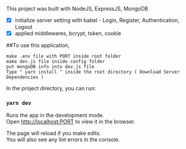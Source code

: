 This project was built with NodeJS, ExpressJS, MongoDB

- [x] initialize server setting with babel - Login, Register, Authentication, Logout
- [x] applied middlewares, bcrypt, token, cookie

##To use this application,

```
make .env file with PORT inside root folder
make dev.js file inside config folder
put mongoDB info into dev.js file
Type " yarn install " inside the root directory ( Download Server Dependencies )
```

In the project directory, you can run:

### `yarn dev`

Runs the app in the development mode.<br />
Open [http://localhost:PORT](http://localhost:PORT) to view it in the browser.

The page will reload if you make edits.<br />
You will also see any lint errors in the console.
